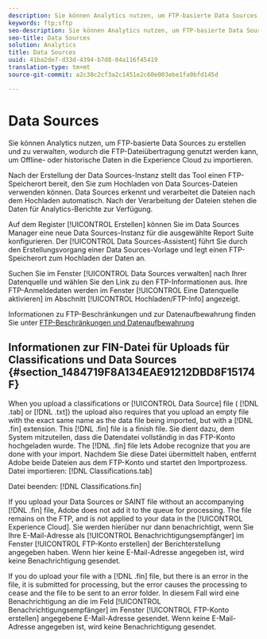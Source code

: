 ```yaml
---
description: Sie können Analytics nutzen, um FTP-basierte Data Sources zu erstellen und zu verwalten, wodurch die FTP-Dateiübertragung genutzt werden kann, um Offline- oder historische Daten in die Experience Cloud zu importieren.
keywords: ftp;sftp
seo-description: Sie können Analytics nutzen, um FTP-basierte Data Sources zu erstellen und zu verwalten, wodurch die FTP-Dateiübertragung genutzt werden kann, um Offline- oder historische Daten in die Experience Cloud zu importieren.
seo-title: Data Sources
solution: Analytics
title: Data Sources
uuid: 41ba2de7-d33d-4394-b7d8-04a116f45419
translation-type: tm+mt
source-git-commit: a2c38c2cf3a2c1451e2c60e003ebe1fa9bfd145d

---
```



# Data Sources

Sie können Analytics nutzen, um FTP-basierte Data Sources zu erstellen und zu verwalten, wodurch die FTP-Dateiübertragung genutzt werden kann, um Offline- oder historische Daten in die Experience Cloud zu importieren.

Nach der Erstellung der Data Sources-Instanz stellt das Tool einen FTP-Speicherort bereit, den Sie zum Hochladen von Data Sources-Dateien verwenden können. Data Sources erkennt und verarbeitet die Dateien nach dem Hochladen automatisch. Nach der Verarbeitung der Dateien stehen die Daten für Analytics-Berichte zur Verfügung.

Auf dem Register [!UICONTROL Erstellen] können Sie im Data Sources Manager eine neue Data Sources-Instanz für die ausgewählte Report Suite konfigurieren. Der [!UICONTROL Data Sources-Assistent] führt Sie durch den Erstellungsvorgang einer Data Sources-Vorlage und legt einen FTP-Speicherort zum Hochladen der Daten an.

Suchen Sie im Fenster [!UICONTROL Data Sources verwalten] nach Ihrer Datenquelle und wählen Sie den Link zu den FTP-Informationen aus. Ihre FTP-Anmeldedaten werden im Fenster [!UICONTROL Eine Datenquelle aktivieren] im Abschnitt [!UICONTROL Hochladen/FTP-Info] angezeigt.

Informationen zu FTP-Beschränkungen und zur Datenaufbewahrung finden Sie unter [FTP-Beschränkungen und Datenaufbewahrung](../../../export/ftp-and-sftp/ftp-limits.md#concept_8CAA1D8F27B3411AB902520AD6C9A70E)

## Informationen zur FIN-Datei für Uploads für Classifications und Data Sources {#section_1484719F8A134EAE91212DBD8F15174F}

When you upload a classifications or [!UICONTROL Data Source] file ( [!DNL .tab] or [!DNL .txt]) the upload also requires that you upload an empty file with the exact same name as the data file being imported, but with a [!DNL .fin] extension. This [!DNL .fin] file is a finish file. Sie dient dazu, dem System mitzuteilen, dass die Datendatei vollständig in das FTP-Konto hochgeladen wurde. The [!DNL .fin] file lets Adobe recognize that you are done with your import. Nachdem Sie diese Datei übermittelt haben, entfernt Adobe beide Dateien aus dem FTP-Konto und startet den Importprozess.
Datei importieren: [!DNL Classifications.tab]

Datei beenden: [!DNL Classifications.fin]

If you upload your Data Sources or SAINT file without an accompanying [!DNL .fin] file, Adobe does not add it to the queue for processing. The file remains on the FTP, and is not applied to your data in the [!UICONTROL Experience Cloud]. Sie werden hierüber nur dann benachrichtigt, wenn Sie Ihre E-Mail-Adresse als [!UICONTROL Benachrichtigungsempfänger] im Fenster [!UICONTROL FTP-Konto erstellen] der Berichterstellung angegeben haben. Wenn hier keine E-Mail-Adresse angegeben ist, wird keine Benachrichtigung gesendet.

If you do upload your file with a [!DNL .fin] file, but there is an error in the file, it is submitted for processing, but the error causes the processing to cease and the file to be sent to an error folder. In diesem Fall wird eine Benachrichtigung an die im Feld [!UICONTROL Benachrichtigungsempfänger] im Fenster [!UICONTROL FTP-Konto erstellen] angegebene E-Mail-Adresse gesendet. Wenn keine E-Mail-Adresse angegeben ist, wird keine Benachrichtigung gesendet.
